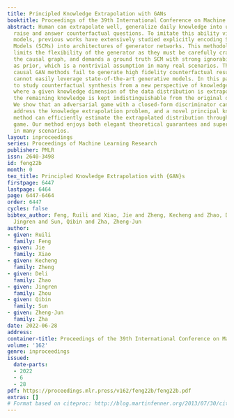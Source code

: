 ```yaml
---
title: Principled Knowledge Extrapolation with GANs
booktitle: Proceedings of the 39th International Conference on Machine Learning
abstract: Human can extrapolate well, generalize daily knowledge into unseen scenarios,
  raise and answer counterfactual questions. To imitate this ability via generative
  models, previous works have extensively studied explicitly encoding Structural Causal
  Models (SCMs) into architectures of generator networks. This methodology, however,
  limits the flexibility of the generator as they must be carefully crafted to follow
  the causal graph, and demands a ground truth SCM with strong ignorability assumption
  as prior, which is a nontrivial assumption in many real scenarios. Thus, many current
  causal GAN methods fail to generate high fidelity counterfactual results as they
  cannot easily leverage state-of-the-art generative models. In this paper, we propose
  to study counterfactual synthesis from a new perspective of knowledge extrapolation,
  where a given knowledge dimension of the data distribution is extrapolated, but
  the remaining knowledge is kept indistinguishable from the original distribution.
  We show that an adversarial game with a closed-form discriminator can be used to
  address the knowledge extrapolation problem, and a novel principal knowledge descent
  method can efficiently estimate the extrapolated distribution through the adversarial
  game. Our method enjoys both elegant theoretical guarantees and superior performance
  in many scenarios.
layout: inproceedings
series: Proceedings of Machine Learning Research
publisher: PMLR
issn: 2640-3498
id: feng22b
month: 0
tex_title: Principled Knowledge Extrapolation with {GAN}s
firstpage: 6447
lastpage: 6464
page: 6447-6464
order: 6447
cycles: false
bibtex_author: Feng, Ruili and Xiao, Jie and Zheng, Kecheng and Zhao, Deli and Zhou,
  Jingren and Sun, Qibin and Zha, Zheng-Jun
author:
- given: Ruili
  family: Feng
- given: Jie
  family: Xiao
- given: Kecheng
  family: Zheng
- given: Deli
  family: Zhao
- given: Jingren
  family: Zhou
- given: Qibin
  family: Sun
- given: Zheng-Jun
  family: Zha
date: 2022-06-28
address:
container-title: Proceedings of the 39th International Conference on Machine Learning
volume: '162'
genre: inproceedings
issued:
  date-parts:
  - 2022
  - 6
  - 28
pdf: https://proceedings.mlr.press/v162/feng22b/feng22b.pdf
extras: []
# Format based on citeproc: http://blog.martinfenner.org/2013/07/30/citeproc-yaml-for-bibliographies/
---
```


